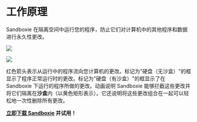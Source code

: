 # 工作原理

Sandboxie 在隔离空间中运行您的程序，防止它们对计算机中的其他程序和数据进行永久性更改。

![](../Media/FrontPageAnimation.gif)

![](../Media/FrontPageLegend.png)

红色箭头表示从运行中的程序流向您计算机的更改。标记为"硬盘（无沙盒）"的框显示了程序正常运行时的更改。标记为"硬盘（有沙盒）"的框显示了在 Sandboxie 下运行的程序所做的更改。动画说明 Sandboxie 能够拦截这些更改并将它们隔离在**沙盒**内（以黄色矩形表示）。它还说明将这些更改组合在一起可以轻松地一次性删除所有更改。

**[立即下载 Sandboxie](https://github.com/sandboxie-plus/Sandboxie/releases) 并试用！** 
